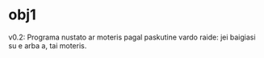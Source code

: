 # obj1
v0.2: Programa nustato ar moteris pagal paskutine vardo raide: jei baigiasi su e arba a, tai moteris.
